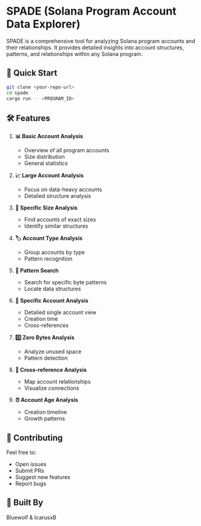 # SPADE (Solana Program Account Data Explorer)

SPADE is a comprehensive tool for analyzing Solana program accounts and their relationships. 
It provides detailed insights into account structures, patterns, and relationships within any Solana program.

## 🚀 Quick Start
```bash
git clone <your-repo-url>
cd spade
cargo run -- <PROGRAM_ID>
````

## 🛠 Features

1. **📊 Basic Account Analysis**
   - Overview of all program accounts
   - Size distribution
   - General statistics

2. **📈 Large Account Analysis**
   - Focus on data-heavy accounts
   - Detailed structure analysis

3. **📏 Specific Size Analysis**
   - Find accounts of exact sizes
   - Identify similar structures

4. **🏷️ Account Type Analysis**
   - Group accounts by type
   - Pattern recognition

5. **🔎 Pattern Search**
   - Search for specific byte patterns
   - Locate data structures

6. **🎯 Specific Account Analysis**
   - Detailed single account view
   - Creation time
   - Cross-references

7. **0️⃣ Zero Bytes Analysis**
   - Analyze unused space
   - Pattern detection

8. **🔗 Cross-reference Analysis**
   - Map account relationships
   - Visualize connections

9. **⏰ Account Age Analysis**
   - Creation timeline
   - Growth patterns

## 🤝 Contributing

Feel free to:
- Open issues
- Submit PRs
- Suggest new features
- Report bugs

## 👥 Built By

Bluewolf & IcarusxB

